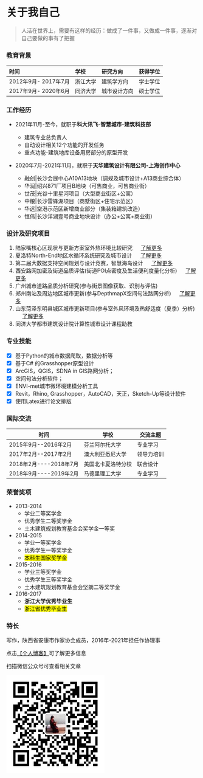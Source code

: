 # 关于我自己

> 人活在世界上，需要有这样的经历：做成了一件事，又做成一件事，逐渐对自己要做的事有了把握

### 教育背景

| 时间 | 学校 | 研究方向 | 获得学位 |
|:---------|:---------|:---------|:---------|
| 2012年9月- 2017年7月    | 浙江大学     | 建筑学方向    |学士学位   |
| 2017年9月- 2020年6月    | 同济大学    | 城市设计方向    |硕士学位   |
       
### 工作经历
- 2021年11月-至今，就职于**科大讯飞-智慧城市-建筑科技部**
    - 建筑专业总负责人
    - 自动设计相关12个功能的开发任务
    - 重点功能-建筑地库设备用房部分的原型开发

- 2020年7月-2021年11月，就职于**天华建筑设计有限公司-上海创作中心**
    - 融创|长沙会展中心A10A13地块（调规及城市设计+A13商业综合体）
    - 华润|绍兴871厂项目B地块（可售商业，可售商业街）
    - 世茂|光谷十里星河项目（大型商业街区+公寓）
    - 中粮|长沙雷锋湖项目（商墅街区+住宅示范区）  
    - 华远|空港示范区新增商业部分（集装箱建筑改造）
    - 恒伟|长沙洋湖壹号商业地块设计（办公+公寓+商业街）

### 设计及研究项目
1. 陆家嘴核心区现状与更新方案室外热环境比较研究 &emsp; [了解更多](./research/2019-papers.md)
2. 夏洛特North-End地区水循环系统研究及城市设计  &emsp; [了解更多](./research/2018-smartisland.md)
3. 第二届大数据支持空间规划与设计竞赛，智慧海岛设计 &emsp; [了解更多](./research/2018-smartisland.md)
4. 西安路网加密及街道品质评估(街道POI点密度及生活便利度量化分析) &emsp; [了解更多](./research/2018-smartisland.md)
5. 广州城市道路品质分析研究(参与街景图像获取、识别与评估)
6. 郑州南站及周边地区城市更新(参与DepthmapX空间句法路网分析) &emsp; [了解更多](./research/2018-smartisland.md)
7. 山东菏泽东明县城区城市更新项目(参与室外风环境及热舒适度（夏季）分析) &emsp; [了解更多](./research/2018-smartisland.md)
8. 同济大学都市建筑设计院计算性城市设计课程助教

### 专业技能 
- [x] 基于Python的城市数据爬取，数据分析等
- [x] 基于C# 的Grasshopper原型设计
- [x] ArcGIS，QGIS，SDNA in GIS路网分析；
- [x] 空间句法分析软件；
- [x] ENVI-met城市微环境建模分析工具
- [x] Revit，Rhino, Grasshopper，AutoCAD，天正，Sketch-Up等设计软件
- [x] 使用Latex进行论文排版

### 国际交流

| 时间 | 学校 | 交流主题 |
|---------|---------|---------|
| 2015年9月--2016年2月 | 芬兰阿尔托大学     | 专业学习    |
| 2017年2月--2017年2月 | 澳大利亚悉尼大学    | 领导力培训    |
| 2018年2月----2018年7月 | 美国北卡夏洛特分校    | 联合设计    |
| 2018年9月----2019年2月 | 马德里理工大学    | 专业学习    |
                

### 荣誉奖项
- 2013-2014  
    - 学业二等奖学金    
    - 优秀学生二等奖学金   
    - 土木建筑规划教育基金会奖学金一等奖
- 2014-2015  
    - 学业一等奖学金 
    - 优秀学生一等奖学金  
    - <mark>本科生国家奖学金</mark>
- 2015-2016  
    - 学业三等奖学金  
    - 优秀学生三等奖学金
    - 土木建筑规划教育基金会坚朗二等奖学金
- 2016-2017  
    - **浙江大学优秀毕业生**    
    - <mark>浙江省优秀毕业生</mark>

### 特长
写作，陕西省安康市作家协会成员，2016年-2021年担任作协理事

点击[【个人博客】](https://xupeiziyan.github.io/playground)可了解更多信息

扫描微信公众号可查看相关文章

![微信二维码](QR.jpg)
